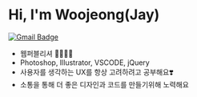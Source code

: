 # Hi, I'm Woojeong(Jay)
[![Gmail Badge](https://img.shields.io/badge/Gmail-d14836?style=flat-square&logo=Gmail&logoColor=white&link=mailto:popo2122@gmail.com)](mailto:popo2122@gmail.com)

* 웹퍼블리셔 🙆🏻‍♀️✨
* Photoshop, Illustrator, VSCODE, jQuery
* 사용자를 생각하는 UX를 항상 고려하려고 공부해요❣️
* 소통을 통해 더 좋은 디자인과 코드를 만들기위해 노력해요
